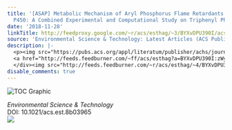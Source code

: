 ```yaml
---
title: '[ASAP] Metabolic Mechanism of Aryl Phosphorus Flame Retardants by Cytochromes
  P450: A Combined Experimental and Computational Study on Triphenyl Phosphate'
date: '2018-11-28'
linkTitle: http://feedproxy.google.com/~r/acs/esthag/~3/BYXvDPU390I/acs.est.8b03965
source: 'Environmental Science & Technology: Latest Articles (ACS Publications)'
description: |-
  <p><img src="https://pubs.acs.org/appl/literatum/publisher/achs/journals/content/esthag/0/esthag.ahead-of-print/acs.est.8b03965/20181128/images/medium/es-2018-039657_0007.gif" alt="TOC Graphic"/></p><div><cite>Environmental Science & Technology</cite></div><div>DOI: 10.1021/acs.est.8b03965</div><div class="feedflare">
  <a href="http://feeds.feedburner.com/~ff/acs/esthag?a=BYXvDPU390I:zWySugpJkhc:yIl2AUoC8zA"><img src="http://feeds.feedburner.com/~ff/acs/esthag?d=yIl2AUoC8zA" border="0"></img></a>
  </div><img src="http://feeds.feedburner.com/~r/acs/esthag/~4/BYXvDPU390I" height="1" width="1" ...
disable_comments: true
---
```

<p><img src="https://pubs.acs.org/appl/literatum/publisher/achs/journals/content/esthag/0/esthag.ahead-of-print/acs.est.8b03965/20181128/images/medium/es-2018-039657_0007.gif" alt="TOC Graphic"/></p><div><cite>Environmental Science & Technology</cite></div><div>DOI: 10.1021/acs.est.8b03965</div><div class="feedflare">
<a href="http://feeds.feedburner.com/~ff/acs/esthag?a=BYXvDPU390I:zWySugpJkhc:yIl2AUoC8zA"><img src="http://feeds.feedburner.com/~ff/acs/esthag?d=yIl2AUoC8zA" border="0"></img></a>
</div><img src="http://feeds.feedburner.com/~r/acs/esthag/~4/BYXvDPU390I" height="1" width="1" ...